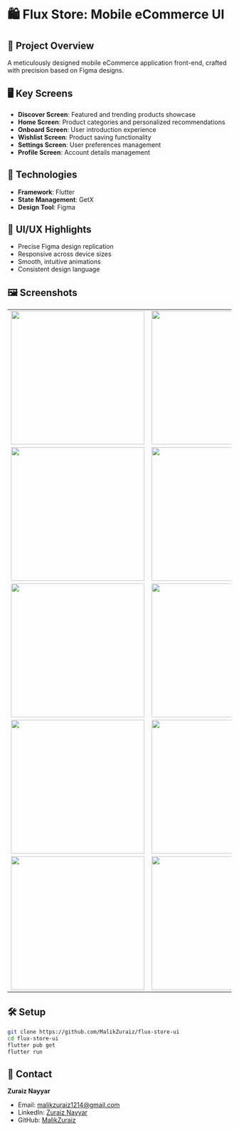 # 🛍️ Flux Store: Mobile eCommerce UI

## 🚀 Project Overview
A meticulously designed mobile eCommerce application front-end, crafted with precision based on Figma designs.

## 🖥️ Key Screens
- **Discover Screen**: Featured and trending products showcase
- **Home Screen**: Product categories and personalized recommendations
- **Onboard Screen**: User introduction experience
- **Wishlist Screen**: Product saving functionality
- **Settings Screen**: User preferences management
- **Profile Screen**: Account details management

## 🔧 Technologies
- **Framework**: Flutter
- **State Management**: GetX
- **Design Tool**: Figma

## 🎨 UI/UX Highlights
- Precise Figma design replication
- Responsive across device sizes
- Smooth, intuitive animations
- Consistent design language

## 🖼️ Screenshots
<table>
  <tr>
    <td><img src="/assets/images
/86b0cf96-84a0-4220-bde6-8589d2cd082b (2).png" width="300"></td>
    <td><img src="/assets/images
/5136924f-a1d1-4f54-ac40-606620b01370 (1).png" width="300"></td>
        <td><img src="/assets/images
/e835322b-ce1f-4000-b836-7d97cd5b82d2 (1).png" width="300"></td>
  </tr>
    <tr>
    <td><img src="/assets/images
/6fc4a293-4b25-4d30-b944-6c6d23495582 (1).png" width="300"></td>
    <td><img src="/assets/images
/9d7842cd-dd69-4659-b388-072658c87b97-1.png" width="300"></td>
          <td><img src="/assets/images
/9d7842cd-dd69-4659-b388-072658c87b97 (2).png" width="300"></td>

  </tr>
    <tr>
    <td><img src="/assets/images
/fd479c0a-62dd-4aea-a46e-1921fad32926 (1).png" width="300"></td>
    <td><img src="/assets/images
/0a2de14f-28e7-4e01-8d52-322fe101db25 (1).png" width="300"></td>
      
  </tr>
    <tr>    <td><img src="/assets/images
/f52bf0fa-0687-4776-9a30-01f414ce6442 (1).png" width="300"></td>
    <td><img src="/assets/images
/e83ad3ea-c933-4669-ab18-040369ac5ae5 (1).png" width="300"></td>
    <td><img src="/assets/images
/b1aae0bb-eaae-41ed-be5d-2ed9e04585f7 (1).png" width="300"></td>
  </tr>
    <tr>
          <td><img src="/assets/images
/5cb6e30c-a9cc-40f6-bf8e-0c817e8e0d1b (1).png" width="300"></td>
    <td><img src="/assets/images
/9df58a93-88d5-4b22-b805-ba7028fc2461 (1).png" width="300"></td>
    <td><img src="/assets/images
/e84c677b-1092-4a3d-8383-59e5c45f3e5b (1).png" width="300"></td>
  </tr>
</table>

## 🛠️ Setup
```bash
git clone https://github.com/MalikZuraiz/flux-store-ui
cd flux-store-ui
flutter pub get
flutter run
```

## 📧 Contact
**Zuraiz Nayyar**
- Email: malikzuraiz1214@gmail.com
- LinkedIn: [Zuraiz Nayyar](https://www.linkedin.com/in/malik-zuraiz-nayyar-3815a8227/)
- GitHub: [MalikZuraiz](https://github.com/MalikZuraiz)
